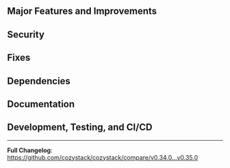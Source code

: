 
<!--
https://github.com/cozystack/cozystack/releases/tag/v0..
-->

## Major Features and Improvements

## Security

## Fixes

## Dependencies

## Documentation

## Development, Testing, and CI/CD

---

**Full Changelog**: https://github.com/cozystack/cozystack/compare/v0.34.0...v0.35.0
